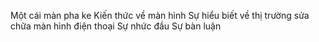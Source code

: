 Một cái màn pha ke
Kiến thức về màn hình
Sự hiểu biết về thị trường sửa chữa màn hình điện thoại
Sự nhức đầu
Sự bàn luận